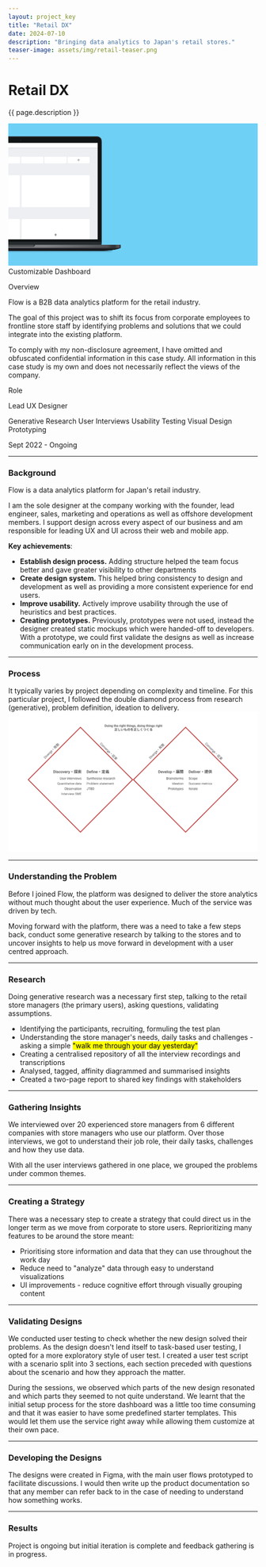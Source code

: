 ```yaml
---
layout: project_key
title: "Retail DX"
date: 2024-07-10
description: "Bringing data analytics to Japan's retail stores."
teaser-image: assets/img/retail-teaser.png
---
```



# Retail DX
{{ page.description }}

<div class="row">
  <div class="col">
    <div class="card"><img src="/assets/img/retail-screens.png" class="rounded" alt="..."></div>
    <figcaption class="figure-caption text-center">Customizable Dashboard</figcaption>
  </div>
</div>

<div class="row py-3">
    <div class="col-8">
      <p class="font-monospace">Overview</p>
      <p>Flow is a B2B data analytics platform for the retail industry.</p>
      <p>The goal of this project was to shift its focus from corporate employees to frontline store staff by identifying problems and solutions that we could integrate into the existing platform.</p>
      <p class="fw-lighter">To comply with my non-disclosure agreement, I have omitted and obfuscated confidential information in this case study. All information in this case study is my own and does not necessarily reflect the views of the company.</p>
    </div>
    <div class="col-4">
      <p class="font-monospace">Role</p>
      <p>Lead UX Designer</p>
      <span class="badge rounded-pill bg-dark">Generative Research</span>
      <span class="badge rounded-pill bg-dark">User Interviews</span>
      <span class="badge rounded-pill bg-dark">Usability Testing</span>
      <span class="badge rounded-pill bg-dark">Visual Design</span>
      <span class="badge rounded-pill bg-dark">Prototyping</span>
      <p></p>
      <p>Sept 2022 - Ongoing</p>
    </div>
</div>

---

### Background
Flow is a data analytics platform for Japan's retail industry.

I am the sole designer at the company working with the founder, lead engineer, sales, marketing and operations as well as offshore development members. I support design across every aspect of our business and am responsible for leading UX and UI across their web and mobile app.

**Key achievements**:
- **Establish design process.** Adding structure helped the team focus better and gave greater visibility to other departments
- **Create design system.** This helped bring consistency to design and development as well as providing a more consistent experience for end users.
- **Improve usability.** Actively improve usability through the use of heuristics and best practices.
- **Creating prototypes.** Previously, prototypes were not used, instead the designer created static mockups which were handed-off to developers. With a prototype, we could first validate the designs as well as increase communication early on in the development process.

---

### Process
It typically varies by project depending on complexity and timeline. For this particular project, I followed the double diamond process from research (generative), problem definition, ideation to delivery.
<img src="/assets/img/double-diamond.svg" class="rounded" alt="...">

---

### Understanding the Problem
Before I joined Flow, the platform was designed to deliver the store analytics without much thought about the user experience. Much of the service was driven by tech. 

Moving forward with the platform, there was a need to take a few steps back, conduct some generative research by talking to the stores and to uncover insights to help us move forward in development with a user centred approach.

---

### Research
Doing generative research was a necessary first step, talking to the retail store managers (the primary users), asking questions, validating assumptions.

- Identifying the participants, recruiting, formuling the test plan
- Understanding the store manager's needs, daily tasks and challenges - asking a simple <mark>"walk me through your day yesterday"</mark>
- Creating a centralised repository of all the interview recordings and transcriptions
- Analysed, tagged, affinity diagrammed and summarised insights
- Created a two-page report to shared key findings with stakeholders

---

### Gathering Insights
We interviewed over 20 experienced store managers from 6 different companies with store managers who use our platform. Over those interviews, we got to understand their job role, their daily tasks, challenges and how they use data.

With all the user interviews gathered in one place, we grouped the problems under common themes. 

---

### Creating a Strategy
There was a necessary step to create a strategy that could direct us in the longer term as we move from corporate to store users. Reprioritizing many features to be around the store meant:
- Prioritising store information and data that they can use throughout the work day
- Reduce need to "analyze" data through easy to understand visualizations
- UI improvements - reduce cognitive effort through visually grouping content

---

### Validating Designs
We conducted user testing to check whether the new design solved their problems. As the design doesn't lend itself to task-based user testing, I opted for a more exploratory style of user test. I created a user test script with a scenario split into 3 sections, each section preceded with questions about the scenario and how they approach the matter.

During the sessions, we observed which parts of the new design resonated and which parts they seemed to not quite understand. We learnt that the initial setup process for the store dashboard was a little too time consuming and that it was easier to have some predefined starter templates. This would let them use the service right away while allowing them customize at their own pace.

---

### Developing the Designs
The designs were created in Figma, with the main user flows prototyped to facilitate discussions. I would then write up the product documentation so that any member can refer back to in the case of needing to understand how something works.

---

### Results
Project is ongoing but initial iteration is complete and feedback gathering is in progress.